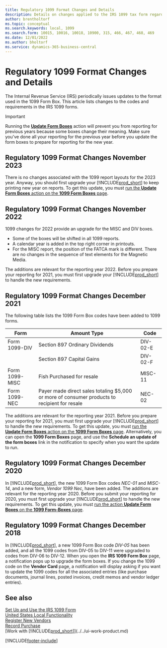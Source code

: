```yaml
---
title: Regulatory 1099 Format Changes and Details
description: Details on changes applied to the IRS 1099 tax form regarding the required codes for payments to vendors.
author: brentholtorf
ms.topic: conceptual
ms.search.keywords: local, 1099
ms.search.form: 10015, 10016, 10018, 10900, 315, 466, 467, 468, 469
ms.date: 12/01/2022
ms.author: bholtorf
ms.service: dynamics-365-business-central
---
```

# Regulatory 1099 Format Changes and Details

The Internal Revenue Service (IRS) periodically issues updates to the format used in the 1099 Form Box. This article lists changes to the codes and requirements in the IRS 1099 forms.

> [!IMPORTANT]
> Running the [**Update Form Boxes**](set-up-use-irs1099-form.md#setup) action will prevent you from reporting for previous years because some boxes change their meaning. Make sure you've done all your reporting for the previous year before you update the form boxes to prepare for reporting for the new year.

## Regulatory 1099 Format Changes November 2023

There is no changes associated with the 1099 report layouts for the 2023 year. Anyway, you should first upgrade your [!INCLUDE[prod_short](../../includes/prod_short.md)] to keep printing new year on reports. To get this update, you must [run the **Update Form Boxes** action on the **1099 Form Boxes** page](set-up-use-irs1099-form.md#setup).   

## Regulatory 1099 Format Changes November 2022

1099 changes for 2022 provide an upgrade for the MISC and DIV boxes.

* Some of the boxes will be shifted in all 1099 reports.
* A calendar year is added in the top right corner in printouts.
* For the MISC report, the position of the FATCA mark is different. There are no changes in the sequence of text elements for the Magnetic Media.

The additions are relevant for the reporting year 2022. Before you prepare your reporting for 2021, you must first upgrade your [!INCLUDE[prod_short](../../includes/prod_short.md)] to handle the new requirements.

## Regulatory 1099 Format Changes December 2021

The following table lists the 1099 Form Box codes have been added to 1099 forms.

|Form  |Amount Type  | Code  |
|---------|---------|---------|
|Form 1099-DIV     |Section 897 Ordinary Dividends         |     DIV-02-E     |
|     |Section 897 Capital Gains         |    DIV-02-F     |
|Form 1099-MISC     |Fish Purchased for resale         |    MISC-11     |
|Form 1099-NEC     |Payer made direct sales totaling $5,000 or more of consumer products to recipient for resale         |    NEC-02     |

The additions are relevant for the reporting year 2021. Before you prepare your reporting for 2021, you must first upgrade your [!INCLUDE[prod_short](../../includes/prod_short.md)] to handle the new requirements. To get this update, you must [run the **Update Form Boxes** action on the **1099 Form Boxes** page](set-up-use-irs1099-form.md#setup). Alternatively, you can open the **1099 Form Boxes** page, and use the **Schedule an update of the form boxes** link in the notification to specify when you want the update to run.

## Regulatory 1099 Format Changes December 2020

In [!INCLUDE[prod_short](../../includes/prod_short.md)], the new 1099 Form Box codes *NEC-01* and *MISC-14*, and a new form, *Vendor 1099 Nec*, have been added. The additions are relevant for the reporting year 2020. Before you submit your reporting for 2020, you must first upgrade your [!INCLUDE[prod_short](../../includes/prod_short.md)] to handle the new requirements. To get this update, you must [run the action **Update Form Boxes** on the **1099 Form-Boxes** page](set-up-use-irs1099-form.md#setup).  

## Regulatory 1099 Format Changes December 2018

In [!INCLUDE[prod_short](../../includes/prod_short.md)], a new 1099 Form Box code *DIV-05* has been added, and all the 1099 codes from DIV-05 to DIV-11 were upgraded to codes from DIV-06 to DIV-12. When you open the **IRS 1099 Form Box** page, a notification pops up to upgrade the form boxes. If you change the 1099 code on the **Vendor Card** page, a notification will display asking if you want to update the 1099 codes for all the associated entries (like purchase documents, journal lines, posted invoices, credit memos and vendor ledger entries).  

## See also

[Set Up and Use the IRS 1099 Form](set-up-use-irs1099-form.md)  
[United States Local Functionality](united-states-local-functionality.md)  
[Register New Vendors](../../purchasing-how-register-new-vendors.md)  
[Record Purchase](../../purchasing-how-record-purchases.md)  
[Work with [!INCLUDE[prod_short](../../includes/prod_short.md)]](../../ui-work-product.md)  

[!INCLUDE[footer-include](../../includes/footer-banner.md)]

